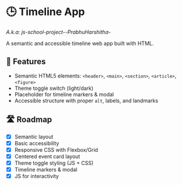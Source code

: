 # 🕒 Timeline App

_A.k.a: js-school-project--PrabhuHarshitha-_

A semantic and accessible timeline web app built with HTML.

## 🌟 Features
- Semantic HTML5 elements: `<header>`, `<main>`, `<section>`, `<article>`, `<figure>`
- Theme toggle switch (light/dark)
- Placeholder for timeline markers & modal
- Accessible structure with proper `alt`, labels, and landmarks

## 🛣 Roadmap
- [x] Semantic layout
- [x] Basic accessibility
- [x] Responsive CSS with Flexbox/Grid
- [x] Centered event card layout
- [x] Theme toggle styling (JS + CSS)
- [x] Timeline markers & modal
- [x] JS for interactivity
